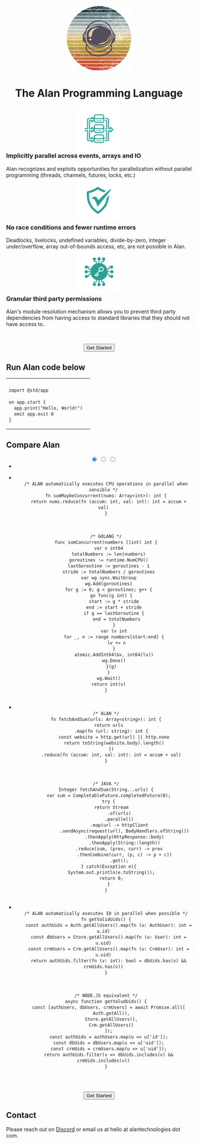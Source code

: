 &nbsp;

<center>
  <img src="alan-logo.png" alt="drawing" width="180"/>
  <h1 style="color: var(--title);">The Alan Programming Language</h1>
</center>

<div class="row">
  <div class="column">
    <center>
      <img src="implicit-parallel.png" alt="drawing" width="120"/>
    </center>
    <h3 style="margin-top:0;">Implicitly parallel across events, arrays and IO</h3>
    Alan recognizes and exploits opportunities for parallelization without parallel programming (threads, channels, futures, locks, etc.)
  </div>
  <div class="column">
    <center>
      <img src="runtime-safety.png" alt="drawing" width="120"/>
    </center>
    <h3 style="margin-top:0;">No race conditions and fewer runtime errors</h3>
    Deadlocks, livelocks, undefined variables, divide-by-zero, integer under/overflow, array out-of-bounds access, etc, are not possible in Alan.
  </div>
  <div class="column">
    <center>
      <img src="permissions.png" alt="drawing" width="120"/>
    </center>
    <h3 style="margin-top:0;">Granular third party permissions</h3>
    Alan's module resolution mechanism allows you to prevent third party dependencies from having access to standard libraries that they should not have access to.
  </div>
</div>

&nbsp;

<center>
  <button onclick="analytics.track('DownloadCTA');window.location.href='https://docs.alan-lang.org/#installation'" class="cta-button">Get Started</button>
</center>

## Run Alan code below

<table style="width: 100%;">
<tr>
<th></th>
<th></th>
</tr>
<tr>
<td>

```rust,editable,ignore,mdbook-runnable
import @std/app

on app.start {
  app.print("Hello, World!")
  emit app.exit 0
}
```

</td>
</table>

## Compare Alan

<center>
  <div class="carousel-container">
    <ul class="carousel my-carousel carousel--thumb">
      <input class="carousel__activator" type="radio" id="1" name="thumb" checked="checked"/>
      <input class="carousel__activator" type="radio" id="2" name="thumb"/>
      <input class="carousel__activator" type="radio" id="3" name="thumb"/>
      <div class="carousel__controls">
        <label class="carousel__control carousel__control--backward" for="3"></label>
        <label class="carousel__control carousel__control--forward" for="2"></label>
      </div>
      <div class="carousel__controls">
        <label class="carousel__control carousel__control--backward" for="1"></label>
        <label class="carousel__control carousel__control--forward" for="3"></label>
      </div>
      <div class="carousel__controls">
        <label class="carousel__control carousel__control--backward" for="2"></label>
        <label class="carousel__control carousel__control--forward" for="1"></label>
      </div>
      <li class="carousel__slide"><!-- Fake for weird CSS reasons --></li>
      <li class="carousel__slide">
        <pre class="code-border"><code class="language-golang">
  /* ALAN automatically executes CPU operations in parallel when sensible */
  fn sumMaybeConcurrent(nums: Array&lt;int&gt;): int {
    return nums.reduce(fn (accum: int, val: int): int = accum + val)
  }
        </code></pre>
        <pre class="code-border"><code class="language-golang">
  /* GOLANG */
  func sumConcurrent(numbers []int) int {
    var v int64
    totalNumbers := len(numbers)
    goroutines := runtime.NumCPU()
    lastGoroutine := goroutines - 1
    stride := totalNumbers / goroutines
    var wg sync.WaitGroup
    wg.Add(goroutines)
    for g := 0; g < goroutines; g++ {
      go func(g int) {
        start := g * stride
        end := start + stride
        if g == lastGoroutine {
          end = totalNumbers
        }
        var lv int
        for _, n := range numbers[start:end] {
          lv += n
        }
        atomic.AddInt64(&v, int64(lv))
        wg.Done()
      }(g)
    }
    wg.Wait()
    return int(v)
  }
        </code></pre>
      </li>
      <li class="carousel__slide">
        <pre class="code-border"><code class="language-golang">
  /* ALAN */
  fn fetchAndSum(urls: Array&lt;string&gt;): int {
    return urls
      .map(fn (url: string): int {
        const website = http.get(url) || http.none
        return toString(website.body).length()
      })
      .reduce(fn (accum: int, val: int): int = accum + val)
  }
        </code></pre>
        <pre class="code-border"><code class="language-java">
  /* JAVA */
  Integer fetchAndSum(String...urls) {
    var sum = CompletableFuture.completedFuture(0);
    try {
      return Stream
            .of(urls)
            .parallel()
            .map(url -> httpClient
                .sendAsync(request(url), BodyHandlers.ofString())
                .thenApply(HttpResponse::body)
                .thenApply(String::length))
            .reduce(sum, (prev, curr) -> prev
                .thenCombine(curr, (p, c) -> p + c))
            .get();
    } catch(Exception e){
      System.out.println(e.toString());
      return 0;
    }
  }
        </code></pre>
      </li>
      <li class="carousel__slide">
        <pre class="code-border"><code class="language-javascript">
  /* ALAN automatically executes IO in parallel when possible */
  fn getValidUids() {
    const authUids = Auth.getAllUsers().map(fn (u: AuthUser): int = u.id)
    const dbUsers = Store.getAllUsers().map(fn (u: User): int = u.uid)
    const crmUsers = Crm.getAllUsers().map(fn (u: CrmUser): int = u.uid)
    return authUids.filter(fn (v: int): bool = dbUids.has(v) && crmUids.has(v))
  }
        </code></pre>
        <pre class="code-border"><code class="language-javascript">
  /* NODE.JS equivalent */
  async function getValudUids() {
    const [authUsers, dbUsers, crmUsers] = await Promise.all([
      Auth.getAll(),
      Store.getAllUsers(),
      Crm.getAllUsers()
    ]);
    const authUids = authUsers.map(u => u['id']);
    const dbUids = dbUsers.map(u => u['uid']);
    const crmUids = crmUsers.map(u => u['uid']);
    return authUids.filter(v => dbUids.includes(v) && crmUids.includes(v))
  }
        </code></pre>
      </li>
      <div class="carousel__indicators">
        <label class="carousel__indicator" for="1"></label>
        <label class="carousel__indicator" for="2"></label>
        <label class="carousel__indicator" for="3"></label>
      </div>
    </ul>
  </div>
</center>

&nbsp;

<center>
  <button onclick="analytics.track('DownloadCTA');window.location.href='https://docs.alan-lang.org/#installation'" class="cta-button">Get Started</button>
</center>

## Contact

Please reach out on [Discord](https://discord.gg/XatB9we) or email us at hello at alantechnologies dot com.